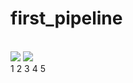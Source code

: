 # first_pipeline
<br>
<img src="https://github.com/andovnar2021/first_pipeline/workflows/Terraform/badge.svg?branch=main">
<img src="https://github.com/andovnar2021/first_pipeline/workflows/Terraform-prod/badge.svg?branch=main">
<br>
1
2
3
4
5
